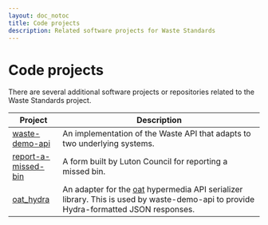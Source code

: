 ```yaml
---
layout: doc_notoc
title: Code projects
description: Related software projects for Waste Standards
---
```


# Code projects

There are several additional software projects or repositories related to the Waste Standards project.

<table>
  <thead>
    <th style="width: 20%">Project</th>
    <th>Description</th>
  </thead>
  <tr>
    <td><a href="https://github.com/folklabs/waste-demo-api" target="_blank">waste-demo-api</a></td>
    <td>An implementation of the Waste API that adapts to two underlying systems.</td>
  </tr>
  <tr>
    <td><a href="https://github.com/LutonCouncil/report-a-missed-bin" target="_blank">report-a-missed-bin</a></td>
    <td>A form built by Luton Council for reporting a missed bin.</td>
  </tr>
  <tr>
    <td><a href="https://github.com/pmackay/oat_hydra" target="_blank">oat_hydra</a></td>
    <td>An adapter for the <a href="https://github.com/ismasan/oat">oat</a> hypermedia API serializer library. This is used by waste-demo-api to provide Hydra-formatted JSON responses.</td>
  </tr>
</table>

